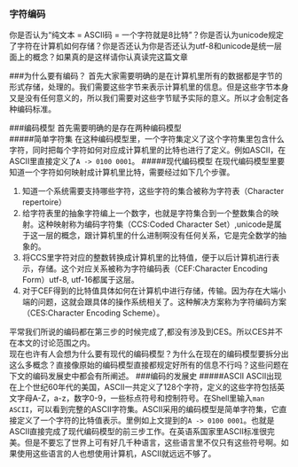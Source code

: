 ### 字符编码
你是否认为“纯文本 = ASCII码 = 一个字符就是8比特”？你是否认为unicode规定了字符在计算机如何存储？你是否还认为你是否还认为utf-8和unicode是统一层面上的概念？如果真的是这样请你认真读完这篇文章

###为什么要有编码？
首先大家需要明确的是在计算机里所有的数据都是字节的形式存储，处理的。我们需要这些字节来表示计算机里的信息。但是这些字节本身又是没有任何意义的，所以我们需要对这些字节赋予实际的意义。所以才会制定各种编码标准。

###编码模型 
首先需要明确的是存在两种编码模型  
#####简单字符集
在这种编码模型里，一个字符集定义了这个字符集里包含什么字符，同时把每个字符如何对应成计算机里的比特也进行了定义。例如ASCII，在ASCII里直接定义了`A -> 0100 0001`。
#####现代编码模型
在现代编码模型里要知道一个字符如何映射成计算机里比特，需要经过如下几个步骤。

1. 知道一个系统需要支持哪些字符，这些字符的集合被称为字符表（Character repertoire）  
2. 给字符表里的抽象字符编上一个数字，也就是字符集合到一个整数集合的映射。这种映射称为编码字符集（CCS:Coded Character Set）,unicode是属于这一层的概念，跟计算机里的什么进制啊没有任何关系，它是完全数学的抽象的。   
3. 将CCS里字符对应的整数转换成计算机里的比特值，便于以后计算机进行表示，存储。这个对应关系被称为字符编码表（CEF:Character Encoding Form）utf-8, utf-16都属于这层。  
4. 对于CEF得到的比特值具体如何在计算机中进行存储，传输。因为存在大端小端的问题，这就会跟具体的操作系统相关了。这种解决方案称为字符编码方案（CES:Character Encoding Scheme）。  

平常我们所说的编码都在第三步的时候完成了,都没有涉及到CES。所以CES并不在本文的讨论范围之内。  
现在也许有人会想为什么要有现代的编码模型？为什么在现在的编码模型要拆分出这么多概念？直接像原始的编码模型直接都规定好所有的信息不行吗？这些问题在下文的编码发展史中都会有所阐述。
###编码的发展史
#####ASCII
ASCII出现在上个世纪60年代的美国，ASCII一共定义了128个字符，定义的这些字符包括英文字母A-Z，a-z，数字0-9，一些标点符号和控制符号。在Shell里输入`man ASCII`，可以看到完整的ASCII字符集。ASCII采用的编码模型是简单字符集，它直接定义了一个字符的比特值表示。里例如上文提到的`A -> 0100 0001`。也就是ASCII直接完成了现代编码模型的前三步工作。在英语系国家里ASCII标准很完美。但是不要忘了世界上可有好几千种语言，这些语言里不仅只有这些符号啊。如果使用这些语言的人也想使用计算机，ASCII就远远不够了。
